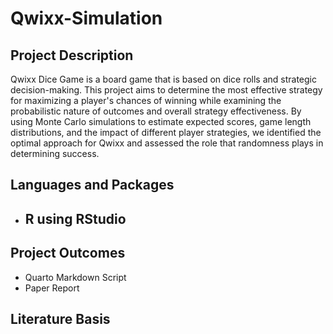 # Qwixx-Simulation

## Project Description
Qwixx Dice Game is a board game that is based on dice rolls and strategic decision-making. This project aims to determine the most effective strategy for maximizing a player's chances of winning while examining the probabilistic nature of outcomes and overall strategy effectiveness. By using Monte Carlo simulations to estimate expected scores, game length distributions, and the impact of different player strategies, we identified the optimal approach for Qwixx and assessed the role that randomness plays in determining success.

## Languages and Packages
* R using RStudio
  - 
## Project Outcomes 
* Quarto Markdown Script
* Paper Report

## Literature Basis
